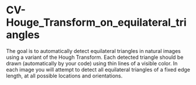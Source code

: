 # CV-Houge_Transform_on_equilateral_triangles
The goal is to automatically detect equilateral triangles in natural images using a variant of the Hough Transform. Each detected triangle should be drawn (automatically by your code) using thin lines of a visible color. In each image you will attempt to detect all equilateral triangles of a fixed edge length, at all possible locations and orientations.
